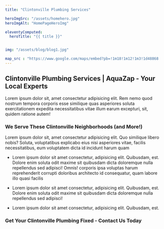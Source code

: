 ```yaml
---
title: "Clintonville Plumbing Services"

heroImgSrc: "/assets/homehero.jpg"
heroImgAlt: "HomePageHeroImg"

eleventyComputed:
  heroTitle: "{{ title }}"


img: "/assets/blog/blog1.jpg"

map_src : "https://www.google.com/maps/embed?pb=!1m18!1m12!1m3!1d48868.060127765304!2d-83.05702908796411!3d40.04743765404962!2m3!1f0!2f0!3f0!3m2!1i1024!2i768!4f13.1!3m3!1m2!1s0x88388c6809e1729f%3A0xf0d455a55b7a1cdd!2sClintonville%2C%20Columbus%2C%20OH%2C%20USA!5e0!3m2!1sen!2sin!4v1730273501719!5m2!1sen!2sin"
---
```


## Clintonville Plumbing Services | AquaZap - Your Local Experts

Lorem ipsum dolor sit, amet consectetur adipisicing elit. Rem nemo quod nostrum tempora corporis esse similique quas asperiores soluta exercitationem expedita necessitatibus vitae illum earum excepturi, sit, quidem ratione autem!

### We Serve These Clintonville Neighborhoods (and More!)

Lorem ipsum dolor sit, amet consectetur adipisicing elit. Quo similique libero nobis? Soluta, voluptatibus explicabo eius nisi asperiores vitae, facilis necessitatibus, eum voluptatem dicta id incidunt harum quam

- Lorem ipsum dolor sit amet consectetur, adipisicing elit. Quibusdam, est. Dolore enim soluta odit maxime sit quibusdam dicta doloremque nulla repellendus sed adipisci! Omnis! corporis ipsa voluptas harum reprehenderit corrupti doloribus architecto id consequatur, quam labore illo quasi facilis

- Lorem ipsum dolor sit amet consectetur, adipisicing elit. Quibusdam, est. Dolore enim soluta odit maxime sit quibusdam dicta doloremque nulla repellendus sed adipisci!

- Lorem ipsum dolor sit amet consectetur, adipisicing elit. Quibusdam, est. 

### Get Your Clintonville Plumbing Fixed - Contact Us Today
